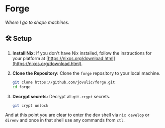# Forge

_Where I go to shape machines._

## 🛠️ Setup

1. **Install Nix:** If you don't have Nix installed, follow the instructions for your platform at [https://nixos.org/download.html](https://nixos.org/download.html).

2. **Clone the Repository:** Clone the `forge` repository to your local machine.

   ```bash
   git clone https://github.com/jovulic/forge.git
   cd forge
   ```

3. **Decrypt secrets:** Decrypt all `git-crypt` secrets.

   ```bash
   git crypt unlock
   ```

And at this point you are clear to enter the dev shell via `nix develop` or `direnv` and once in that shell use any commands from `ctl`.
